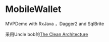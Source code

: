 # MobileWallet
MVPDemo with RxJava ，Dagger2 and SqlBrite

采用Uncle bob的[The Clean Architecture](http://blog.8thlight.com/uncle-bob/2012/08/13/the-clean-architecture.html)
